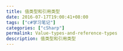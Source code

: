 ```yaml
---
title: 值类型和引用类型
date: 2016-07-17T19:00:41+08:00
tags: ["c#学习笔记"]
categories: ["cSharp"]
permalink: Value-types-and-reference-types
description: 值类型和引用类型
---
```

